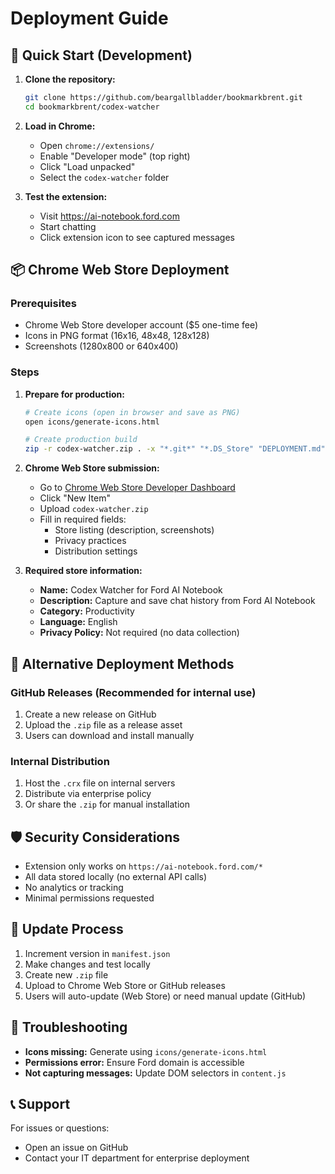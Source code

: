 # Deployment Guide

## 🚀 Quick Start (Development)

1. **Clone the repository:**
   ```bash
   git clone https://github.com/beargallbladder/bookmarkbrent.git
   cd bookmarkbrent/codex-watcher
   ```

2. **Load in Chrome:**
   - Open `chrome://extensions/`
   - Enable "Developer mode" (top right)
   - Click "Load unpacked"
   - Select the `codex-watcher` folder

3. **Test the extension:**
   - Visit https://ai-notebook.ford.com
   - Start chatting
   - Click extension icon to see captured messages

## 📦 Chrome Web Store Deployment

### Prerequisites
- Chrome Web Store developer account ($5 one-time fee)
- Icons in PNG format (16x16, 48x48, 128x128)
- Screenshots (1280x800 or 640x400)

### Steps

1. **Prepare for production:**
   ```bash
   # Create icons (open in browser and save as PNG)
   open icons/generate-icons.html
   
   # Create production build
   zip -r codex-watcher.zip . -x "*.git*" "*.DS_Store" "DEPLOYMENT.md" "icons/generate-icons.html"
   ```

2. **Chrome Web Store submission:**
   - Go to [Chrome Web Store Developer Dashboard](https://chrome.google.com/webstore/developer/dashboard)
   - Click "New Item"
   - Upload `codex-watcher.zip`
   - Fill in required fields:
     - Store listing (description, screenshots)
     - Privacy practices
     - Distribution settings

3. **Required store information:**
   - **Name:** Codex Watcher for Ford AI Notebook
   - **Description:** Capture and save chat history from Ford AI Notebook
   - **Category:** Productivity
   - **Language:** English
   - **Privacy Policy:** Not required (no data collection)

## 🔧 Alternative Deployment Methods

### GitHub Releases (Recommended for internal use)
1. Create a new release on GitHub
2. Upload the `.zip` file as a release asset
3. Users can download and install manually

### Internal Distribution
1. Host the `.crx` file on internal servers
2. Distribute via enterprise policy
3. Or share the `.zip` for manual installation

## 🛡️ Security Considerations

- Extension only works on `https://ai-notebook.ford.com/*`
- All data stored locally (no external API calls)
- No analytics or tracking
- Minimal permissions requested

## 📝 Update Process

1. Increment version in `manifest.json`
2. Make changes and test locally
3. Create new `.zip` file
4. Upload to Chrome Web Store or GitHub releases
5. Users will auto-update (Web Store) or need manual update (GitHub)

## 🐛 Troubleshooting

- **Icons missing:** Generate using `icons/generate-icons.html`
- **Permissions error:** Ensure Ford domain is accessible
- **Not capturing messages:** Update DOM selectors in `content.js`

## 📞 Support

For issues or questions:
- Open an issue on GitHub
- Contact your IT department for enterprise deployment